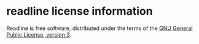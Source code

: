 # readline license information

Readline is free software, distributed under the terms of the 
[GNU General Public License, version 3](http://www.gnu.org/licenses/gpl.html).

